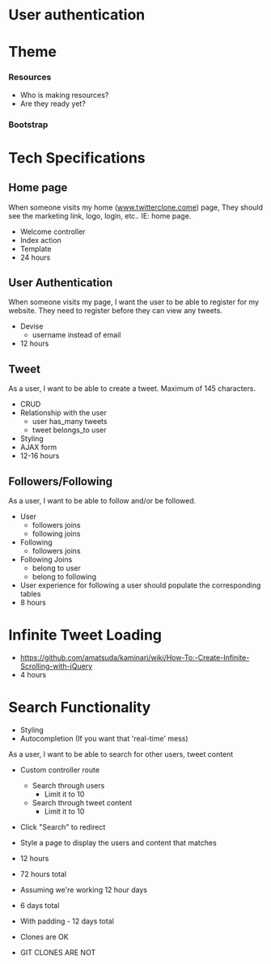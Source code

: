 # User authentication

# Theme

### Resources

- Who is making resources?
- Are they ready yet?

### Bootstrap

# Tech Specifications

## Home page

When someone visits my home (www.twitterclone.come) page,
They should see the marketing link, logo, login, etc.. IE: home page.

- Welcome controller
- Index action
- Template
- 24 hours

## User Authentication

When someone visits my page,
I want the user to be able to register for my website. They need to register before they can view any tweets.

- Devise
  - username instead of email
- 12 hours

## Tweet

As a user,
I want to be able to create a tweet.
Maximum of 145 characters.

- CRUD
- Relationship with the user
  - user has_many tweets
  - tweet belongs_to user  
- Styling
- AJAX form
- 12-16 hours

## Followers/Following

As a user,
I want to be able to follow and/or be followed.

- User
  - followers joins
  - following joins
- Following
  - followers joins
- Following Joins
  - belong to user
  - belong to following
- User experience for following a user should populate the corresponding tables
- 8 hours

# Infinite Tweet Loading

- https://github.com/amatsuda/kaminari/wiki/How-To:-Create-Infinite-Scrolling-with-jQuery
- 4 hours

# Search Functionality

- Styling
- Autocompletion (If you want that 'real-time' mess)

As a user,
I want to be able to search for other users, tweet content

- Custom controller route
  - Search through users
    - Limit it to 10
  - Search through tweet content
    - Limit it to 10
- Click "Search" to redirect
- Style a page to display the users and content that matches
- 12 hours

- 72 hours total
- Assuming we're working 12 hour days
- 6 days total
- With padding - 12 days total
- Clones are OK
- GIT CLONES ARE NOT

